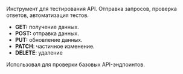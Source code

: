 Инструмент для тестирования API. Отправка запросов, проверка ответов, автоматизация тестов.

- **GET:** получение данных.
- **POST:** отправка данных.
- **PUT:** обновление данных.  
- **PATCH**: частичное изменение. 
- **DELETE**: удаление 


Использовал для проверки базовых API-эндпоинтов. 
